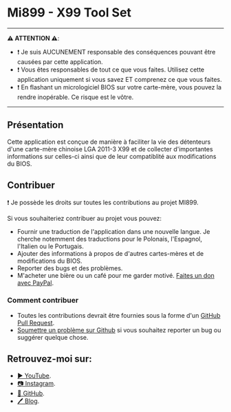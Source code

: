 # Mi899 - X99 Tool Set

------------

**⚠️ ATTENTION ⚠️**:

- ❗ Je suis AUCUNEMENT responsable des conséquences pouvant être causées par cette application.
- ❗ Vous êtes responsables de tout ce que vous faites. Utilisez cette application uniquement si vous savez ET comprenez ce que vous faites.
- ❗ En flashant un micrologiciel BIOS sur votre carte-mère, vous pouvez la rendre inopérable. Ce risque est le vôtre.

------------

## Présentation

Cette application est conçue de manière à faciliter la vie des détenteurs d'une carte-mère chinoise LGA 2011-3 X99 et de collecter d'importantes informations sur celles-ci ainsi que de leur compatiblité aux modifications du BIOS.

## Contribuer

❗ Je possède les droits sur toutes les contributions au projet MI899.

Si vous souhaiteriez contribuer au projet vous pouvez:

- Fournir une traduction de l'application dans une nouvelle langue. Je cherche notemment des traductions pour le Polonais, l'Espagnol, l'Italien ou le Portugais.
- Ajouter des informations à propos de d'autres cartes-mères et de modifications du BIOS.
- Reporter des bugs et des problèmes.
- M'acheter une bière ou un café pour me garder motivé. [Faites un don avec PayPal](https://www.paypal.com/cgi-bin/webscr?cmd=_s-xclick&hosted_button_id=LXN9NNXVF34M8&source=url).

### Comment contribuer

- Toutes les contributions devrait être fournies sous la forme d'un [GitHub Pull Request](https://yangsu.github.io/pull-request-tutorial/#:~:text=What%20is%20a%20Pull%20Request,follow%2Dup%20commits%20if%20necessary.).
- [Soumettre un problème sur Github](https://github.com/miyconst/Mi899) si vous souhaitez reporter un bug ou suggérer quelque chose.


## Retrouvez-moi sur:

- [▶️ YouTube](https://www.youtube.com/c/Miyconst).
- [📷 Instagram](https://www.instagram.com/mi8.se/).
- [📜 GitHub](https://github.com/miyconst).
- [🖊️ Blog](https://www.miyconst.com/).
